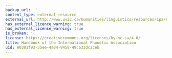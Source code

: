 ```yaml
---
backup_url: ''
content_type: external-resource
external_url: http://www.uvic.ca/humanities/linguistics/resources/ipa/handbook/index.php
has_external_licence_warning: true
has_external_license_warning: true
is_broken: ''
license: https://creativecommons.org/licenses/by-nc-sa/4.0/
title: Handbook of the International Phonetic Association
uid: e0301f93-35ee-4a04-9458-49c633dc2ceb
---
```

